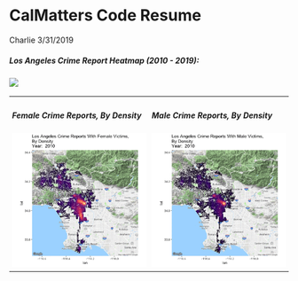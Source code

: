 CalMatters Code Resume
================
Charlie
3/31/2019

<h5>
Los Angeles Crime Report Heatmap (2010 - 2019):
</h5>
<img src="https://github.com/CharlieCarter/Gif/blob/master/animated_crime_la.gif"></img>

<table>
<tr>
        <td style="padding:5px">
            <h5>Female Crime Reports, By Density</h5>
            <img class="preload" src="https://github.com/CharlieCarter/Gif/blob/master/fem_crime.gif">
        </td>
        <td style="padding:5px">
          <h5>Male Crime Reports, By Density</h5>
            <img class="preload" src="https://github.com/CharlieCarter/Gif/blob/master/male_crime.gif">
         </td>
    </tr>

</table>
<script>
$(window).load(function() {
    $('.preload').attr('src', function(i,a){
        $(this).attr('src','').removeClass('preload').attr('src',a);
    });
    alert("Active")
});
</script>
